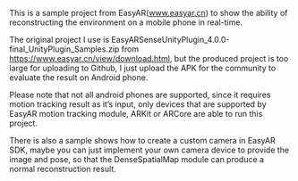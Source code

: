 This is a sample project from EasyAR(www.easyar.cn) to show the ability of reconstructing the environment on a mobile phone in real-time.

The original project I use is EasyARSenseUnityPlugin_4.0.0-final_UnityPlugin_Samples.zip  from https://www.easyar.cn/view/download.html, but the produced project is too large for uploading to Github, I just upload the APK for the community to evaluate the result on Android phone.

Please note that not all android phones are supported, since it requires motion tracking result as it’s input, only devices that are supported by EasyAR motion tracking module, ARKit or ARCore are able to run this project. 

There is also a sample shows how to create a custom camera in EasyAR SDK, maybe you can just implement your own camera device to provide the image and pose, so that the DenseSpatialMap module can produce a normal reconstruction result.
